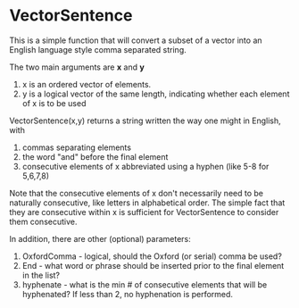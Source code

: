 # VectorSentence
This is a simple function that will convert a subset of a vector into an English language style comma separated string.

The two main arguments are **x** and **y**

1. x is an ordered vector of elements.
1. y is a logical vector of the same length, indicating whether each element of x is to be used

VectorSentence(x,y) returns a string written the way one might in English, with 

1. commas separating elements 
1. the word "and" before the final element
1. consecutive elements of x abbreviated using a hyphen (like 5-8 for 5,6,7,8)

Note that the consecutive elements of x don't necessarily need to be naturally consecutive, like letters in alphabetical order.  The simple fact that they are consecutive within x is sufficient for VectorSentence to consider them consecutive.

In addition, there are other (optional) parameters:

1. OxfordComma - logical, should the Oxford (or serial) comma be used?
1. End - what word or phrase should be inserted prior to the final element in the list?
1. hyphenate - what is the min # of consecutive elements that will be hyphenated? If less than 2, no hyphenation is performed.
